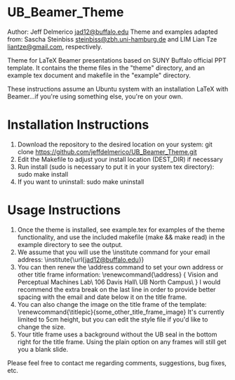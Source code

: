 UB_Beamer_Theme
===============
Author: Jeff Delmerico <jad12@buffalo.edu>
Theme and examples adapted from: Sascha Steinbiss <steinbiss@zbh.uni-hamburg.de> and LIM Lian Tze <liantze@gmail.com>, respectively.

Theme for LaTeX Beamer presentations based on SUNY Buffalo official PPT template. It contains the theme files in the "theme" directory, and an example tex document and makefile in the "example" directory.

These instructions assume an Ubuntu system with an installation LaTeX with Beamer...if you're using something else, you're on your own.

Installation Instructions
=========================
1. Download the repository to the desired location on your system: 
		git clone https://github.com/jeffdelmerico/UB_Beamer_Theme.git
2. Edit the Makefile to adjust your install location (DEST_DIR) if necessary
3. Run install (sudo is necessary to put it in your system tex directory):
		sudo make install
4. If you want to uninstall:
		sudo make uninstall

Usage Instructions
==================
1. Once the theme is installed, see example.tex for examples of the theme functionality, and use the included makefile (make && make read) in the example directory to see the output.
2. We assume that you will use the \institute command for your email address:
		\institute{\url{jad12@buffalo.edu}}
3. You can then renew the \address command to set your own address or other title frame information:
		\renewcommand{\address}
		{
			Vision and Perceptual Machines Lab\\
			106 Davis Hall\\
			UB North Campus\\
		}
	I would recommend the extra break on the last line in order to provide better spacing with the email and date below it on the title frame.
4. You can also change the image on the title frame of the template:
		\renewcommand{\titlepic}{some_other_title_frame_image}
	It's currently limited to 5cm height, but you can edit the style file if you'd like to change the size.
5. Your title frame uses a background without the UB seal in the bottom right for the title frame.  Using the plain option on any frames will still get you a blank slide.  

Please feel free to contact me regarding comments, suggestions, bug fixes, etc.
